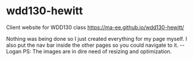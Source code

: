 # wdd130-hewitt
Client website for WDD130 class
https://ma-ee.github.io/wdd130-hewitt/

Nothing was being done so I just created everything for my page myself. I also put the nav bar inside the other pages so you could navigate to it. --Logan
PS: The images are in dire need of resizing and optimization.
